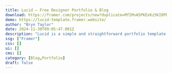 ```yaml
---
title: Lucid — Free Designer Portfolio & Blog
download: https://framer.com/projects/new?duplicate=MfIMvA5PKExKz5KI8PBJ&via=bryn&duplicateType=siteTemplate
demo: https://lucid-template.framer.website/
author: "Bryn Taylor"
date: 2024-11-30T09:05:47.081Z
description: "Lucid is a simple and straightforward portfolio template. To the point, no extra fluff. Perfect for designers, freelancers, and creatives. Plus it has a blog built-in."
ssg: ["Framer"]
css: []
ui: []
cms: []
category: [Blog,Portfolio]
draft: false
---
```

